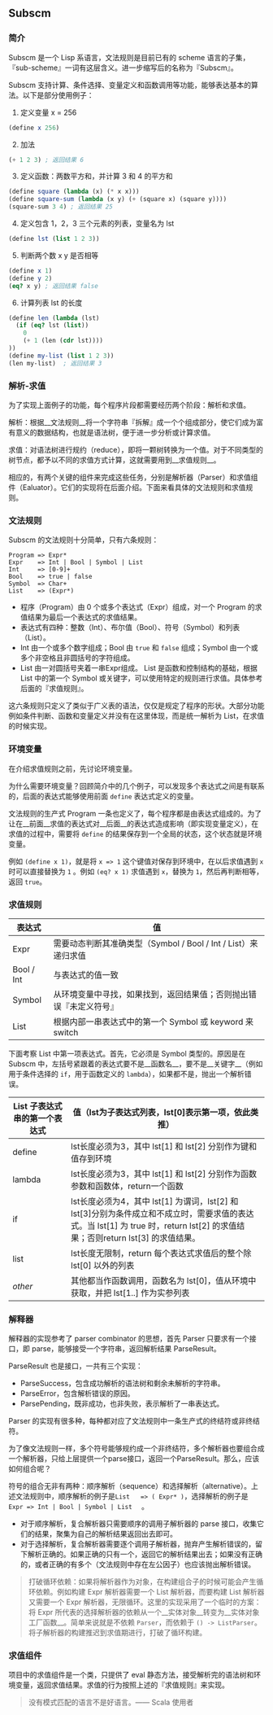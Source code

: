 ## Subscm

### 简介

Subscm 是一个 Lisp 系语言，文法规则是目前已有的 scheme 语言的子集，『sub-scheme』一词有这层含义。进一步缩写后的名称为『Subscm』。

Subscm 支持计算、条件选择、变量定义和函数调用等功能，能够表达基本的算法。以下是部分使用例子：

1. 定义变量 x = 256
```scheme
(define x 256)
```
2. 加法
```scheme
(+ 1 2 3) ; 返回结果 6
```
3. 定义函数：两数平方和，并计算 3 和 4 的平方和
```scheme
(define square (lambda (x) (* x x)))
(define square-sum (lambda (x y) (+ (square x) (square y))))
(square-sum 3 4) ; 返回结果 25
```
4. 定义包含 1，2，3 三个元素的列表，变量名为 lst
```scheme
(define lst (list 1 2 3))
```
5. 判断两个数 x y 是否相等
```scheme
(define x 1)
(define y 2)
(eq? x y) ; 返回结果 false
```
6. 计算列表 lst 的长度
```scheme
(define len (lambda (lst) 
  (if (eq? lst (list))
    0 
    (+ 1 (len (cdr lst))))
))
(define my-list (list 1 2 3))
(len my-list)  ; 返回结果 3
```

### 解析-求值

为了实现上面例子的功能，每个程序片段都需要经历两个阶段：解析和求值。

解析：根据__文法规则__将一个字符串『拆解』成一个个组成部分，使它们成为富有意义的数据结构，也就是语法树，便于进一步分析或计算求值。

求值：对语法树进行规约（reduce），即将一颗树转换为一个值。对于不同类型的树节点，都予以不同的求值方式计算，这就需要用到__求值规则__。

相应的，有两个关键的组件来完成这些任务，分别是解析器（Parser）和求值组件（Ealuator）。它们的实现将在后面介绍。下面来看具体的文法规则和求值规则。

### 文法规则
Subscm 的文法规则十分简单，只有六条规则：

```
Program => Expr*
Expr 	=> Int | Bool | Symbol | List
Int 	=> [0-9]+
Bool 	=> true | false
Symbol	=> Char+
List 	=> (Expr*)
```
- 程序（Program）由 0 个或多个表达式（Expr）组成，对一个 Program 的求值结果为最后一个表达式的求值结果。
- 表达式有四种：整数（Int）、布尔值（Bool）、符号（Symbol）和列表（List）。
- Int 由一个或多个数字组成；Bool 由 `true` 和 `false` 组成；Symbol 由一个或多个非空格且非圆括号的字符组成。
- List 由一对圆括号夹着一串Expr组成。
List 是函数和控制结构的基础，根据 List 中的第一个 Symbol 或关键字，可以使用特定的规则进行求值。具体参考后面的『求值规则』。

这六条规则只定义了类似于广义表的语法，仅仅是规定了程序的形状。大部分功能例如条件判断、函数和变量定义并没有在这里体现，而是统一解析为 List，在求值的时候实现。

### 环境变量
在介绍求值规则之前，先讨论环境变量。

为什么需要环境变量？回顾简介中的几个例子，可以发现多个表达式之间是有联系的，后面的表达式能够使用前面 `define` 表达式定义的变量。

文法规则的生产式 Program 一条也定义了，每个程序都是由表达式组成的。为了让在__前面__求值的表达式对__后面__的表达式造成影响（即实现变量定义），在求值的过程中，需要将 `define` 的结果保存到一个全局的状态，这个状态就是环境变量。

例如 `(define x 1)`，就是将 `x => 1` 这个键值对保存到环境中，在以后求值遇到 `x` 时可以直接替换为 `1` 。例如 `(eq? x 1)` 求值遇到 `x`，替换为 `1`，然后再判断相等，返回 `true`。

### 求值规则


| 表达式     | 值                                                           |
| ---------- | ------------------------------------------------------------ |
| Expr       | 需要动态判断其准确类型（Symbol / Bool / Int / List）来递归求值 |
| Bool / Int | 与表达式的值一致                                             |
| Symbol     | 从环境变量中寻找，如果找到，返回结果值；否则抛出错误『未定义符号』 |
| List       | 根据内部一串表达式中的第一个 Symbol 或 keyword 来 switch     |

下面考察 List 中第一项表达式。首先，它必须是 Symbol 类型的。原因是在 Subscm 中，左括号紧跟着的表达式要不是__函数名__，要不是__关键字__（例如用于条件选择的 `if`，用于函数定义的 `lambda`），如果都不是，抛出一个解析错误。

| List 子表达式串的第一个表达式 | 值（lst为子表达式列表，lst[0]表示第一项，依此类推）          |
| ----------------------------- | ------------------------------------------------------------ |
| define                        | lst长度必须为3，其中 lst[1] 和 lst[2] 分别作为键和值存到环境 |
| lambda                        | lst长度必须为3，其中 lst[1] 和 lst[2] 分别作为函数参数和函数体，return一个函数 |
| if                            | lst长度必须为4，其中 lst[1] 为谓词，lst[2] 和 lst[3]分别为条件成立和不成立时，需要求值的表达式。当 lst[1] 为 true 时，return lst[2] 的求值结果；否则return lst[3] 的求值结果。 |
| list                          | lst长度无限制，return 每个表达式求值后的整个除 lst[0] 以外的列表 |
| *other*                       | 其他都当作函数调用，函数名为 lst[0]，值从环境中获取，并把 lst[1..] 作为实参列表 |

### 解释器

解释器的实现参考了 parser combinator 的思想，首先 Parser 只要求有一个接口，即 parse，能够接受一个字符串，返回解析结果 ParseResult。

ParseResult 也是接口，一共有三个实现：
- ParseSuccess，包含成功解析的语法树和剩余未解析的字符串。
- ParseError，包含解析错误的原因。
- ParsePending，既非成功，也非失败，表示解析了一串表达式。

Parser 的实现有很多种，每种都对应了文法规则中一条生产式的终结符或非终结符。

为了像文法规则一样，多个符号能够规约成一个非终结符，多个解析器也要组合成一个解析器，只给上层提供一个parse接口，返回一个ParseResult。那么，应该如何组合呢？

符号的组合无非有两种：顺序解析（sequence）和选择解析（alternative）。上述文法规则中，顺序解析的例子是`List 	=> ( Expr* )`，选择解析的例子是 `Expr => Int | Bool | Symbol | List  ` 。

- 对于顺序解析，复合解析器只需要顺序的调用子解析器的 parse 接口，收集它们的结果，聚集为自己的解析结果返回出去即可。
- 对于选择解析，复合解析器需要逐个调用子解析器，抛弃产生解析错误的，留下解析正确的。如果正确的只有一个，返回它的解析结果出去；如果没有正确的，或者正确的有多个（文法规则中存在左公因子）也应该抛出解析错误。

> 打破循环依赖：如果将解析器作为对象，在构建组合子的时候可能会产生循环依赖。例如构建 Expr 解析器需要一个 List 解析器，而要构建 List 解析器又需要一个 Expr 解析器，无限循环。这里的实现采用了一个临时的方案：将 Expr 所代表的选择解析器的依赖从一个__实体对象__转变为__实体对象工厂函数__。简单来说就是不依赖 `Parser`，而依赖于 `() -> ListParser`。将子解析器的构建推迟到求值期进行，打破了循环构建。

### 求值组件

项目中的求值组件是一个类，只提供了 eval 静态方法，接受解析完的语法树和环境变量，返回求值结果。求值的行为按照上述的『求值规则』来实现。

> 没有模式匹配的语言不是好语言。—— Scala 使用者

